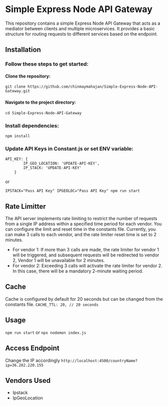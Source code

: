 # Simple Express Node API Gateway

This repository contains a simple Express Node API Gateway that acts as a mediator between clients and multiple microservices. It provides a basic structure for routing requests to different services based on the endpoint.

## Installation

### Follow these steps to get started:

#### Clone the repository:

```git clone https://github.com/chinmaymahajan/Simple-Express-Node-API-Gateway.git```

#### Navigate to the project directory:
```cd Simple-Express-Node-API-Gateway ```

### Install dependencies:
```npm install```

### Update API Keys in Constant.js or set ENV variable:

```
API_KEY: {
        IP_GEO_LOCATION: 'UPDATE-API-KEY',
        IP_STACK: 'UPDATE-API-KEY'
    }
```
or
```
IPSTACK="Pass API Key" IPGEOLOC="Pass API Key" npm run start
```

## Rate Limitter
The API server implements rate limiting to restrict the number of requests from a single IP address within a specified time period for each vendor. You can configure the limit and reset time in the constants file. Currently, you can make 3 calls to each vendor, and the rate limiter reset time is set to 2 minutes.
- For vendor 1: If more than 3 calls are made, the rate limiter for vendor 1 will be triggered, and subsequent requests will be redirected to vendor 2, Vendor 1 will be unavailable for 2 minutes.
- For vendor 2: Exceeding 3 calls will activate the rate limiter for vendor 2. In this case, there will be a mandatory 2-minute waiting period. 

## Cache
Cache is configured by default for 20 seconds but can be changed from the constants file.
```CACHE_TTL: 20, // 20 seconds```

## Usage
```npm run start```
or
```npx nodemon index.js```

## Access Endpoint
Change the IP accordingly
```http://localhost:4500/countryName?ip=36.202.220.155```

## Vendors Used
- Ipstack
- IpGeoLocation
